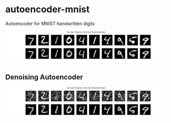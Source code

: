# autoencoder-mnist
Autoencoder for MNIST handwritten digits

![](ae1_test1.png)

## Denoising Autoencoder

![](aeNoise1_test1.png)
